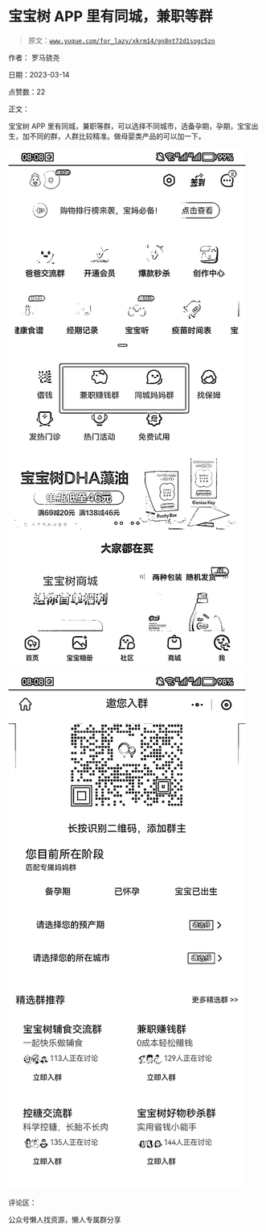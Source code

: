 # 宝宝树 APP 里有同城，兼职等群

> 原文：[`www.yuque.com/for_lazy/xkrm14/gn8nt72d1sogc5zn`](https://www.yuque.com/for_lazy/xkrm14/gn8nt72d1sogc5zn)



作者： 罗马骁尧



日期：2023-03-14



点赞数：22



正文：



宝宝树 APP 里有同城，兼职等群，可以选择不同城市，选备孕期，孕期，宝宝出生，加不同的群，人群比较精准。做母婴类产品的可以加一下。



![](img/9a74e0b53ec3e5146e170e28440b6b55.png)  

![](img/a522b83f8ecc457499ba1bb42047a3a3.png)  

评论区：



公众号懒人找资源，懒人专属群分享

</ne-p></ne-p>